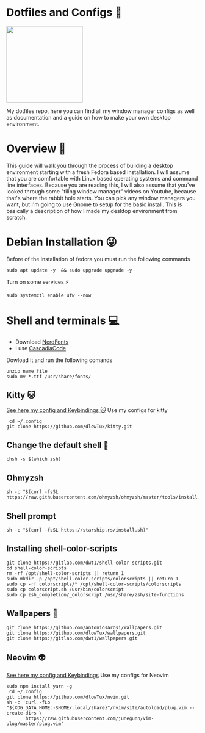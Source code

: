 # Dotfiles and Configs 🐧

<img src="https://i.postimg.cc/5N6FNXQv/thumb-1920-108672.gif" width="200" height="200" >                                   

My dotfiles repo, here you can find all my window manager configs as well as documentation and a guide on how to make your own desktop environment. 
# Overview 🤖

This guide will walk you through the process of building a desktop environment starting with a fresh Fedora based installation. I will assume that you are comfortable with Linux based operating systems and command line interfaces. Because you are reading this, I will also assume that you've looked through some "tiling window manager" videos on Youtube, because that's where the rabbit hole starts. You can pick any window managers you want, but I'm going to use Gnome to setup for the basic install. This is basically a description of how I made my desktop environment from scratch.

# Debian Installation 😜
Before of the installation of fedora you must run the following commands
```
sudo apt update -y  && sudo upgrade upgrade -y

```
Turn on some services ⚡

```
sudo systemctl enable ufw --now

```
# Shell and terminals 💻
- Download  [NerdFonts](https://www.nerdfonts.com/font-downloads) 
- I use  [CascadiaCode](https://github.com/ryanoasis/nerd-fonts/releases/download/v2.1.0/CascadiaCode.zip)   

Dowload it and run the following comands
```
unzip name_file
sudo mv *.ttf /usr/share/fonts/
```
## Kitty 🐱
[See here my config and Keybindings 🐱](https://github.com/dlowTux/kitty)
Use my configs for kitty 
```
 cd ~/.config 
git clone https://github.com/dlowTux/kitty.git
```

## Change the default shell 👻
```
chsh -s $(which zsh)
```
## Ohmyzsh
```
sh -c "$(curl -fsSL https://raw.githubusercontent.com/ohmyzsh/ohmyzsh/master/tools/install.sh)"
```
## Shell prompt
```
sh -c "$(curl -fsSL https://starship.rs/install.sh)"
```
## Installing shell-color-scripts
```
git clone https://gitlab.com/dwt1/shell-color-scripts.git
cd shell-color-scripts
rm -rf /opt/shell-color-scripts || return 1
sudo mkdir -p /opt/shell-color-scripts/colorscripts || return 1
sudo cp -rf colorscripts/* /opt/shell-color-scripts/colorscripts
sudo cp colorscript.sh /usr/bin/colorscript
sudo cp zsh_completion/_colorscript /usr/share/zsh/site-functions

```
## Wallpapers 🐻
```
git clone https://github.com/antoniosarosi/Wallpapers.git
git clone https://github.com/dlowTux/wallpapers.git
git clone https://gitlab.com/dwt1/wallpapers.git
```

## Neovim 👽
[See here my config and Keybindings](https://github.com/dlowTux/nvim)
Use my configs for Neovim 
```
sudo npm install yarn -g
 cd ~/.config 
git clone https://github.com/dlowTux/nvim.git
sh -c 'curl -fLo "${XDG_DATA_HOME:-$HOME/.local/share}"/nvim/site/autoload/plug.vim --create-dirs \
       https://raw.githubusercontent.com/junegunn/vim-plug/master/plug.vim'
 

```

